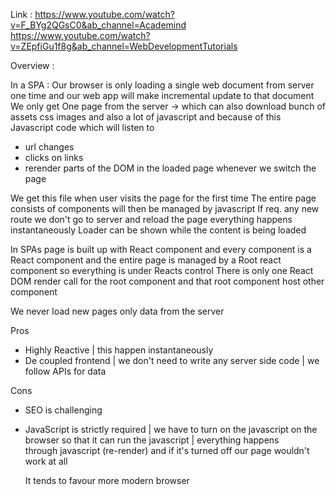 Link : https://www.youtube.com/watch?v=F_BYg2QGsC0&ab_channel=Academind
https://www.youtube.com/watch?v=ZEpfiGu1f8g&ab_channel=WebDevelopmentTutorials

Overview :

In a SPA :
Our browser is only loading a single web document from server one time and our web app will make incremental update to that document
We only get One page from the server -> which can also download bunch of assets css images and also a lot of javascript
and because of this Javascript code which will listen to

- url changes
- clicks on links
- rerender parts of the DOM in the loaded page whenever we switch the page

We get this file when user visits the page for the first time
The entire page consists of components will then be managed by javascript
If req. any new route we don't go to server and reload the page everything happens instantaneously
Loader can be shown while the content is being loaded

In SPAs page is built up with React component and every component is a React component and the entire page is managed by a Root react component so everything is under Reacts control
There is only one React DOM render call for the root component and that root component host other component

We never load new pages only data from the server

Pros

- Highly Reactive | this happen instantaneously
- De coupled frontend | we don't need to write any server side code | we follow APIs for data

Cons

- SEO is challenging
- JavaScript is strictly required | we have to turn on the javascript on the browser so that it can run the javascript | everything happens  
  through javascript (re-render) and if it's turned off our page wouldn't work at all

  It tends to favour more modern browser
